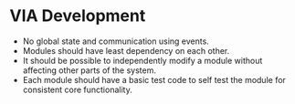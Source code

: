 # VIA Development
 * No global state and communication using events.
 * Modules should have least dependency on each other.
 * It should be possible to independently modify a module without affecting other parts of the system.
 * Each module should have a basic test code to self test the module for consistent core functionality.
